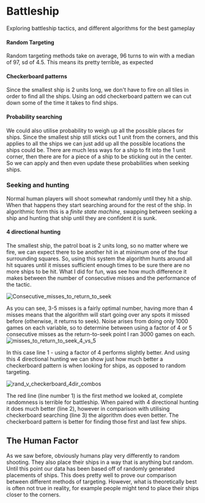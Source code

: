 # Battleship
Exploring battleship tactics, and different algorithms for the best gameplay

#### Random Targeting
Random targeting methods take on average, 96 turns to win with a median of 97, sd of 4.5.
  This means its pretty terrible, as expected
  
#### Checkerboard patterns
Since the smallest ship is 2 units long, we don't have to fire on all tiles in order to find all the ships. Using an odd checkerboard pattern we can cut down some of the time it takes to find ships.

#### Probability searching
We could also utilise probability to weigh up all the possible places for ships. Since the smallest ship still sticks out 1 unit from the corners, and this applies to all the ships we can just add up all the possible locations the ships could be. There are much less ways for a ship to fit into the 1 unit corner, then there are for a piece of a ship to be sticking out in the center. So we can apply and then even update these probabilities when seeking ships.
  
### Seeking and hunting
Normal human players will shoot somewhat randomly until they hit a ship. When that happens they start searching around for the rest of the ship. In algorithmic form this is a *finite state machine*, swapping between seeking a ship and hunting that ship until they are confident it is sunk.

#### 4 directional hunting
The smallest ship, the patrol boat is 2 units long, so no matter where we fire, we can expect there to be another hit in at minimum one of the four surrounding squares.
So, using this system the algorithm hunts around all hit squares until it misses sufficient enough times to be sure there are no more ships to be hit. What I did for fun, was see how much difference it makes between the number of consecutive misses and the performance of the tactic.

![Consecutive_misses_to_return_to_seek](https://user-images.githubusercontent.com/105332964/212461463-7ff62458-6f88-4cc6-b867-6a6ee5f3c1dd.png)

As you can see, 3-5 misses is a fairly optimal number, having more than 4 misses means that the algorithm will start going over any spots it missed before (otherwise, it returns to seek). Noise arises from doing only 1000 games on each variable, so to determine between using a factor of 4 or 5 consecutive misses as the return-to-seek point I ran 3000 games on each.
![misses_to_return_to_seek_4_vs_5](https://user-images.githubusercontent.com/105332964/212461625-bb87d9cf-5f1b-42d1-a2f2-31e09f4015c1.png)

In this case line 1 - using a factor of 4 performs slightly better. And using this 4 directional hunting we can show just how much better a checkerboard pattern is when looking for ships, as opposed to random targeting.

![rand_v_checkerboard_4dir_combos](https://user-images.githubusercontent.com/105332964/212461748-eb083f36-3b1b-46f9-832a-44d3b7015bdd.png)

The red line (line number 1) is the first method we looked at, complete randomness is terrible for battleship. When paired with 4 directional hunting it does much better (line 2), however in comparison with utilising checkerboard searching (line 3) the algorithm does even better. The checkerboard pattern is better for finding those first and last few ships.



## The Human Factor
As we saw before, obviously humans play very differently to random shooting. They also place their ships in a way that is anything but random. Until this point our data has been based off of randomly generated placements of ships. This does pretty well to prove our comparison between different methods of targeting. However, what is theoretically best is often not true in reality, for example people might tend to place their ships closer to the corners.
